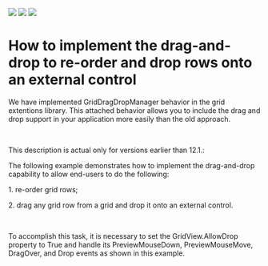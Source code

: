 <!-- default badges list -->
![](https://img.shields.io/endpoint?url=https://codecentral.devexpress.com/api/v1/VersionRange/128651510/21.1.5%2B)
[![](https://img.shields.io/badge/Open_in_DevExpress_Support_Center-FF7200?style=flat-square&logo=DevExpress&logoColor=white)](https://supportcenter.devexpress.com/ticket/details/E1194)
[![](https://img.shields.io/badge/📖_How_to_use_DevExpress_Examples-e9f6fc?style=flat-square)](https://docs.devexpress.com/GeneralInformation/403183)
<!-- default badges end -->
# How to implement the drag-and-drop to re-order and drop rows onto an external control


<p>We have implemented GridDragDropManager behavior in the grid extentions library. This attached behavior allows you to include the drag and drop support in your application more easily than the old approach.</p><br />
<p>This description is actual only for versions earlier than 12.1.:</p><p>The following example demonstrates how to implement the drag-and-drop capability to allow end-users to do the following:</p><p>1. re-order grid rows;</p><p>2. drag any grid row from a grid and drop it onto an external control.</p><br />
<p>To accomplish this task, it is necessary to set the GridView.AllowDrop property to True and handle its PreviewMouseDown, PreviewMouseMove, DragOver, and Drop events as shown in this example.</p>

<br/>


